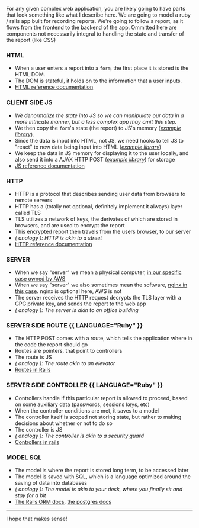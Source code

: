 For any given complex web application, you are likely going to have parts that look something like what I describe here. We are going to model a ruby / rails app built for recording reports. We're going to follow a report, as it flows from the frontend to the backend of the app. Ommitted here are components not necessarily integral to handling the state and transfer of the report (like CSS)

### HTML

- When a user enters a report into a `form`, the first place it is stored is the HTML DOM.
- The DOM is stateful, it holds on to the information that a user inputs.
- [HTML reference documentation](https://developer.mozilla.org/en-US/docs/Web/HTML)

### CLIENT SIDE JS

- _We denormalize the state into JS so we can manipulate our data in a more intricate manner, but a less complex app may omit this step._
- We then copy the `form`'s state (the report) to JS's memory (_[example library](https://api.jquery.com/serializeArray/)_).
- Since the data is input into HTML, not JS, we need hooks to tell JS to "react" to new data being input into HTML (_[example library](http://reactivex.io/rxjs)_)
- We keep the data in JS memory for displaying it to the user locally, and also send it into a AJAX HTTP POST (_[example library](https://angular.io/guide/http)_) for storage
- [JS reference documentation](https://developer.mozilla.org/en-US/docs/Web/Javascript)


### HTTP

- HTTP is a protocol that describes sending user data from browsers to remote servers
- HTTP has a (totally not optional, definitely implement it always) layer called TLS
- TLS utilizes a network of keys, the derivates of which are stored in browsers, and are used to encrypt the report
- This encrypted report then travels from the users browser, to our server
- _( analogy ): HTTP is akin to a street_
- [HTTP reference documentation](https://developer.mozilla.org/en-US/docs/Web/HTTP/Overview)

### SERVER

- When we say "server" we mean a physical computer, [in our specific case owned by AWS](https://aws.amazon.com/ec2/)
- When we say "server" we also sometimes mean the software, [nginx in this case](https://www.nginx.com/). nginx is optional here, AWS is not
- The server receives the HTTP request decrypts the TLS layer with a GPG private key, and sends the report to the web app
- _( analogy ): The server is akin to an office building_

### SERVER SIDE ROUTE {{ LANGUAGE="Ruby" }}

- The HTTP POST comes with a route, which tells the application where in the code the report should go
- Routes are pointers, that point to controllers
- The route is JS
- _( analogy ): The route akin to an elevator_
- [Routes in Rails](http://guides.rubyonrails.org/routing.html)

### SERVER SIDE CONTROLLER {{ LANGUAGE="Ruby" }}

- Controllers handle if this particular report is allowed to proceed, based on some auxiliary data (passwords, sessions keys, etc)
- When the controller conditions are met, it saves to a model
- The controller itself is scoped not storing state, but rather to making decisions about whether or not to do so
- The controller is JS
- _( analogy ): The controller is akin to a security guard_
- [Controllers in rails](http://guides.rubyonrails.org/action_controller_overview.html)

### MODEL SQL

- The model is where the report is stored long term, to be accessed later
- The model is saved with SQL, which is a language optimized around the saving of data into databases
- _( analogy ): The model is akin to your desk, where you finally sit and stay for a bit_
- [The Rails ORM docs](http://guides.rubyonrails.org/active_model_basics.html), [the postgres docs](https://www.postgresql.org/docs/current/static/sql-commands.html)

------

I hope that makes sense!
